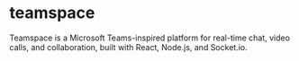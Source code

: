 # teamspace
Teamspace is a Microsoft Teams-inspired platform for real-time chat, video calls, and collaboration, built with React, Node.js, and Socket.io.
